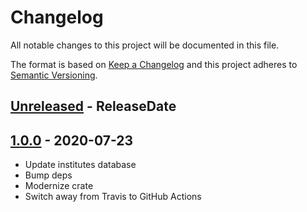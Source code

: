 # Changelog

All notable changes to this project will be documented in this file.

The format is based on [Keep a Changelog](http://keepachangelog.com/)
and this project adheres to [Semantic Versioning](http://semver.org/).

<!-- next-header -->

## [Unreleased] - ReleaseDate

## [1.0.0] - 2020-07-23
- Update institutes database
- Bump deps
- Modernize crate
- Switch away from Travis to GitHub Actions

<!-- next-url -->
[Unreleased]: https://github.com/svenstaro/fints-institute-db/compare/v1.0.0...HEAD
[1.0.0]: https://github.com/svenstaro/miniserve/compare/0.4.0...v1.0.0
